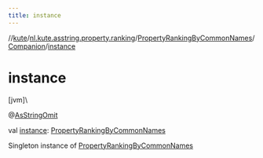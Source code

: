 ```yaml
---
title: instance
---
```

//[kute](../../../../index.html)/[nl.kute.asstring.property.ranking](../../index.html)/[PropertyRankingByCommonNames](../index.html)/[Companion](index.html)/[instance](instance.html)



# instance



[jvm]\




@[AsStringOmit](../../../nl.kute.asstring.annotation.modify/-as-string-omit/index.html)



val [instance](instance.html): [PropertyRankingByCommonNames](../index.html)



Singleton instance of [PropertyRankingByCommonNames](../index.html)




